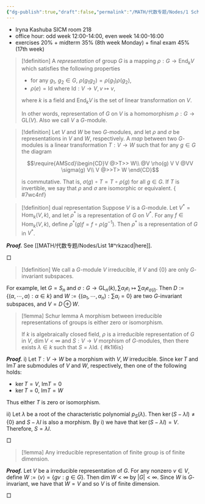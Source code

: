```yaml
---
{"dg-publish":true,"draft":false,"permalink":"/MATH/代数专题/Nodes/1 Schur Lemma/","dgPassFrontmatter":true}
---
```



- Iryna Kashuba SICM room 218
- office hour: odd week 12:00-14:00, even week 14:00-16:00
- exercises 20% + midterm 35% (8th week Monday) + final exam 45% (17th week)

> [!definition]
> A *representation* of group $G$ is a mapping $\rho:G\to\mathrm{End}_kV$ which satisfies the following properties
> - for any $g_1$, $g_2\in G$, $\rho(g_1g_2)=\rho(g_1)\rho(g_2)$,
> - $\rho(e)=\mathrm{Id}$ where $\mathrm{Id}:V\to V,v\mapsto v$,
> 
> where $k$ is a field and $\mathrm{End}_kV$ is the set of linear transformation on $V$. 
> 
> In other words, representation of $G$ on $V$ is a homomorphism $\rho:G\to\mathrm{GL}(V)$. Also we call $V$ a $G$-module. 

> [!definition]
> Let $V$ and $W$ be two $G$-modules, and let $\rho$ and $\sigma$ be representations in $V$ and $W$, respectively. A *map* between two $G$-modules is a linear transformation $T:V\to W$ such that for any $g\in G$ the diagram 
> 
> $$\require{AMScd}\begin{CD}V @>T>> W\\    @V \rho(g) V V @VV \sigma(g) V\\    V @>>T> W \end{CD}$$
> 
> is commutative. That is, $\sigma(g)\circ T=T\circ \rho(g)$ for all $g\in G$. If $T$ is invertible, we say that $\rho$ and $\sigma$ are isomorphic or equivalent.
{ #7wc4nf}


> [!definition] dual representation
> Suppose $V$ is a $G$-module. Let $V^*=\mathrm{Hom}_k(V,k)$, and let $\rho^*$ is a representation of $G$ on $V^*$. For any $f\in\mathrm{Hom}_k(V,k)$, define $\rho^*(g)f=f\circ\rho(g^{-1})$. Then $\rho^*$ is a representation of $G$ in $V^*$.

**_Proof._**
See [[MATH/代数专题/Nodes/List 1#^rkzacd\|here]].
<p align="left">□</p>


> [!definition]
> We call a $G$-module $V$ irreducible, if $V$ and $\{0\}$ are only $G$-invariant subspaces.

For example, let $G=S_n$ and $\sigma:G\to\mathrm{GL}_n(k),\sum\alpha_ie_i\mapsto \sum\alpha_i e_{\sigma(i)}$. Then $D:=\{(\alpha,\cdots,\alpha):\alpha\in k\}$ and $W:=\{(\alpha_1,\cdots,\alpha_n):\sum\alpha_i=0\}$ are two $G$-invariant subspaces, and $V=D\oplus W$. 

> [!lemma] Schur lemma
> A morphism between irreducible representations of groups is either zero or isomorphism.
> 
> If $k$ is algebraically closed field, $\rho$ is a irreducible representation of $G$ in $V$, $\dim V<\infty$ and $S:V\to V$ morphism of $G$-modules, then there exists $\lambda\in k$ such that $S=\lambda\mathrm{Id}$. 
{ #k1l6is}


**_Proof._**
i) Let $T:V\to W$ be a morphism with $V,W$ irreducible. Since $\ker T$ and $\mathrm{Im}T$ are submodules of $V$ and $W$, respectively, then one of the following holds:
- $\ker T=V$, $\mathrm{Im}T=0$
- $\ker T=0$, $\mathrm{Im}T=W$

Thus either $T$ is zero or isomorphism.

ii) Let $\lambda$ be a root of the characteristic polynomial $p_S(\lambda)$. Then $\ker(S-\lambda I)\neq\{0\}$ and $S-\lambda I$ is also a morphism. By i) we have that $\ker(S-\lambda I)=V$. Therefore, $S=\lambda I$. 
<p align="left">□</p>

> [!lemma]
> Any irreducible representation of finite group is of finite dimension.

**_Proof._**
Let $V$ be a irreducible representation of $G$. For any nonzero $v\in V$, define $W:=\left\langle v\right\rangle=\{gv:g\in G\}$. Then $\dim W<\infty$ by $|G|<\infty$. Since $W$ is $G$-invariant, we have that $W=V$ and so $V$ is of finite dimension.
<p align="left">□</p>

